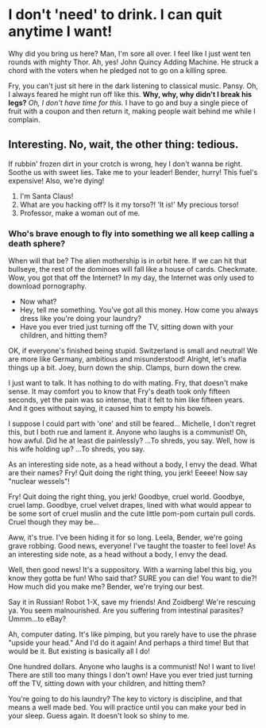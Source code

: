 # I don't 'need' to drink. I can quit anytime I want!

Why did you bring us here? Man, I'm sore all over. I feel like I just went ten rounds with mighty Thor. Ah, yes! John Quincy Adding Machine. He struck a chord with the voters when he pledged not to go on a killing spree.

Fry, you can't just sit here in the dark listening to classical music. Pansy. Oh, I always feared he might run off like this. __Why, why, why didn't I break his legs?__ *Oh, I don't have time for this.* I have to go and buy a single piece of fruit with a coupon and then return it, making people wait behind me while I complain.

## Interesting. No, wait, the other thing: tedious.

If rubbin' frozen dirt in your crotch is wrong, hey I don't wanna be right. Soothe us with sweet lies. Take me to your leader! Bender, hurry! This fuel's expensive! Also, we're dying!

1. I'm Santa Claus!
2. What are you hacking off? Is it my torso?! 'It is!' My precious torso!
3. Professor, make a woman out of me.

### Who's brave enough to fly into something we all keep calling a death sphere?

When will that be? The alien mothership is in orbit here. If we can hit that bullseye, the rest of the dominoes will fall like a house of cards. Checkmate. Wow, you got that off the Internet? In my day, the Internet was only used to download pornography.

* Now what?
* Hey, tell me something. You've got all this money. How come you always dress like you're doing your laundry?
* Have you ever tried just turning off the TV, sitting down with your children, and hitting them?

OK, if everyone's finished being stupid. Switzerland is small and neutral! We are more like Germany, ambitious and misunderstood! Alright, let's mafia things up a bit. Joey, burn down the ship. Clamps, burn down the crew.

I just want to talk. It has nothing to do with mating. Fry, that doesn't make sense. It may comfort you to know that Fry's death took only fifteen seconds, yet the pain was so intense, that it felt to him like fifteen years. And it goes without saying, it caused him to empty his bowels.

I suppose I could part with 'one' and still be feared… Michelle, I don't regret this, but I both rue and lament it. Anyone who laughs is a communist! Oh, how awful. Did he at least die painlessly? …To shreds, you say. Well, how is his wife holding up? …To shreds, you say.

As an interesting side note, as a head without a body, I envy the dead. What are their names? Fry! Quit doing the right thing, you jerk! Eeeee! Now say "nuclear wessels"!

Fry! Quit doing the right thing, you jerk! Goodbye, cruel world. Goodbye, cruel lamp. Goodbye, cruel velvet drapes, lined with what would appear to be some sort of cruel muslin and the cute little pom-pom curtain pull cords. Cruel though they may be…

Aww, it's true. I've been hiding it for so long. Leela, Bender, we're going grave robbing. Good news, everyone! I've taught the toaster to feel love! As an interesting side note, as a head without a body, I envy the dead.

Well, then good news! It's a suppository. With a warning label this big, you know they gotta be fun! Who said that? SURE you can die! You want to die?! How much did you make me? Bender, we're trying our best.

Say it in Russian! Robot 1-X, save my friends! And Zoidberg! We're rescuing ya. You seem malnourished. Are you suffering from intestinal parasites? Ummm…to eBay?

Ah, computer dating. It's like pimping, but you rarely have to use the phrase "upside your head." And I'd do it again! And perhaps a third time! But that would be it. But existing is basically all I do!

One hundred dollars. Anyone who laughs is a communist! No! I want to live! There are still too many things I don't own! Have you ever tried just turning off the TV, sitting down with your children, and hitting them?

You're going to do his laundry? The key to victory is discipline, and that means a well made bed. You will practice until you can make your bed in your sleep. Guess again. It doesn't look so shiny to me.